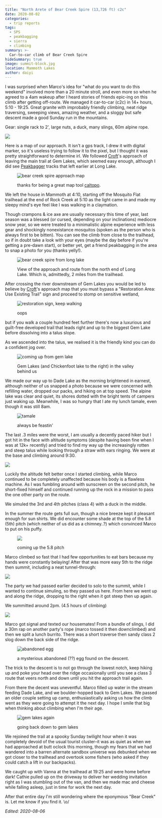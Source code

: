 ```yaml
---
title: "North Arete of Bear Creek Spire (13,726 ft) c2c"
date: 2020-08-02
categories:
  - trip reports
tags:
  - SPS
  - peakbagging
  - sierra
  - climbing
summary: >-
  Car-to-car climb of Bear Creek Spire
hideSummary: true
image: summit-block.jpg
location: Mammoth Lakes
author: daiyi
---
```



I was surprised when Marco's idea for "what do you want to do this weekend" involved more than a 20 minute stroll, and even more so when he agreed to a 4am wakeup after I heard stories of friends epic-ing on this climb after getting off-route. We managed it car-to-car (c2c) in 14+ hours, 5:10 - 19:25. Great granite with improbably friendly climbing, neat ridge traversing, sweeping views, amazing weather, and a sloggy but safe descent made a good Sunday run in the mountains.

Gear: single rack to 2', large nuts, a duck, many slings, 60m alpine rope.

![](ridge-simul.jpg)

Here is a map of our approach. It isn't a gps track, I drew it with digital marker, so it's useless trying to follow it to the pixel, but I thought it was pretty straightforward to determine irl. We followed [Croft](http://maximuspress.com/shop/proddetail.php?prod=GGA)'s approach of leaving the main trail at Gem Lakes, which seemed easy enough, although I did see [Peakbagger](https://www.peakbagger.com/peak.aspx?pid=2669) tracks that left earlier at Long Lake.

<div class="photo-small">
<figure>

![bear creek spire approach map](bear-creek-spire-map.png)
<figcaption>

thanks for being a great map tool [caltopo](https://caltopo.com).
</figcaption>
</figure>
</div>

We left the house in Mammoth at 4:10, starting off the Mosquito Flat trailhead at the end of Rock Creek at 5:10 as the light came in and made my sleepy mind's eye feel like I was walking in a claymation.

Though crampons & ice axe are usually necessary this time of year, last season was a blessed (or cursed, depending on your inclinations) mediocre snow year, so we were treated to a minimalistic alpine experience with less gear and shockingly nonexistance mosquitos (spoken as the person who is always first to be bitten). You can see the climb from close to the trailhead, so if in doubt take a look with your eyes (maybe the day before if you're getting a pre-dawn start), or better yet, get a friend peakbagging in the area to snap a photo for you (thanks yelly!).

<figure>

![bear creek spire from long lake](bear-creek-spire-from-long-lake.jpg)
<figcaption>
View of the approach and route from the north end of Long Lake. Which is, admittedly, 2 miles from the trailhead.
</figcaption>
</figure>

After crossing the river downstream of Gem Lakes you would be led to believe by [Croft](http://maximuspress.com/shop/proddetail.php?prod=GGA)'s approach map that you must bypass a "Restoration Area: Use Existing Trail" sign and proceed to stomp on sensitive wetland,

<div class="photo-small">
<figure>

![restoration sign, keep walking](restoration-sign.jpg)
<figcaption>oops</figcaption>
</figure>
</div>

but if you walk a couple hundred feet further there's now a luxurious and guilt-free developed trail that leads right and up to the biggest Gem Lake before dissolving into a talus slope.

As we ascended into the talus, we realised it is the friendly kind you can do a confident jog over.

<figure>

![coming up from gem lake](talus-over-gem-lakes.jpg)
<figcaption>Gem Lakes (and Chickenfoot lake to the right) in the valley behind us</figcaption>
</figure>

We made our way up to Dade Lake as the morning brightened in earnest, although neither of us snapped a photo because we were concerned with refilling water, dropped our packs, and hiking on at top speed. The alpine lake was clear and quiet, its shores dotted with the bright tents of campers just waking up. Meanwhile, I was so hungry that I ate my lunch tamale, even though it was still 8am.

<div class="photo-small">
<figure>

![tamale](tamale.jpg)
<figcaption>always be feastin'</figcaption>
</figure>
</div>

The last .3 miles were the worst, I am usually a decently paced hiker but I got hit in the face with altitude symptoms (despite having been fine when I was at 12k+ recently) and tried to find my way up the increasingly rotten and steep talus while looking through a straw with ears ringing. We were at the base and climbing around 9:30.

![](bear-creek-spire-irl-notes.jpg)

Luckily the altitude felt better once I started climbing, while Marco continued to be completely unaffected because his body is a flawless machine. As I was fumbling around with sunscreen on the second pitch, he short-fixed himself and continued running up the rock in a mission to pass the one other party on the route.

We simuled the 3rd and 4th pitches (class 4) with a duck in the middle.

In the summer the route gets full sun, though a nice breeze kept it pleasant enough for sun shirts. We did encounter some shade at the top of the 5.8 (5th) pitch (which neither of us did as a chimney..?) which convinced Marco to put on his puffy. 

<figure>

![](5.8-pitch.jpg)
<figcaption>coming up the 5.8 pitch</figcaption>
</figure>
</div>

Marco climbed so fast that I had few opportunities to eat bars because my hands were constantly belaying! After that was more easy 5th to the ridge then summit, including a neat tunnel-through:

![](tunnel-through.jpg)

The party we had passed earlier decided to solo to the summit, while I wanted to continue simuling, so they passed us here. From here we went up and along the ridge, dropping to the right when it got steep then up again. 

We summitted around 2pm. (4.5 hours of climbing)

![](summit-block.jpg)

Marco got signal and texted our housemates! From a bundle of slings, I did a 30m rap on another party's rope (marco tossed it then downclimbed) and then we split a lunch burrito. There was a short traverse then sandy class 2 slog down the back side of the ridge.

<figure>

![abandoned egg](abandoned-egg.jpg)
<figcaption>a mysterious abandoned (??) egg found on the descent.</figcaption>
</figure>

The trick to the descent is to not go through the lowest notch, keep hiking up and poke your head over the ridge occasionally until you see a class 3 route that veers north and down until you hit the approach trail again.

From there the decent was uneventful. Marco filled up water in the stream feeding Dade Lake, and we boulder-hopped back to Gem Lakes. We passed an older couple setting up camp, enthusiastically asking us how the climb went as they were going to attempt it the next day. I hope I smile that big when thinking about climbing when I'm their age. 

<figure>

![gem lakes again](descending-to-gem-lakes.jpg)
<figcaption>going back down to gem lakes</figcaption>
</figure>

We rejoined the trail at a spooky Sunday twilight hour when it was completely devoid of the usual tourist cluster–it was as quiet as when we had approached at butt oclock this morning, though my fears that we had wandered into a barren alternate sandbox universe was debunked when we got closer to the trailhead and overtook some fishers (who asked if they could catch a lift in our backpacks).

We caught up with Vanna at the trailhead at 19:25 and were home before dark! Cathie pulled up on the driveway to deliver her wedding invitation right as I was stumbling out of the van, and then we made mac and cheese while falling asleep, just in time for work the next day.

After that entire day I'm still wondering where the eponymous "Bear Creek" is. Let me know if you find it. \o/

_Edited: 2020-08-06_